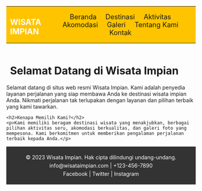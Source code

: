 <head>
    <meta charset="UTF-8">
    <meta name="viewport" content="width=device-width, initial-scale=1.0">
    <title>WISATA IMPIAN</title>
<style>
        header{
            background-color: #ffc400;
            color: #fff;
            text-align: center;
            padding: 0.1px 0;
        }
         hr {
            
            color: rgb(252, 10, 232);
            width: 100%;
            size: 10;
            margin: 0;
        }

        nav {
            display: flex;
            justify-content: space-between;
            align-items: center;
        }

        ul {
            padding: 0;
            margin: 0;
            list-style: none;
        }

        ul li {
            margin: 0;
            display: inline;
            padding: 0 10px;
        }

        ul li a {
            font-size: 18px;
            text-decoration: none;
        }

        h1 {
            text-align: left;
            margin-left: 10px;
        }
        footer {
            background-color: #333;
            color: #fff;
            text-align: center;
            padding: 15px 0;
        }

        .footer-content {
            max-width: 800px;
            margin: 0 auto;
        }

        .footer-content p {
            margin: 5px 0;
        }

        .footer-content a {
            color: #fff;
            text-decoration: none;
        }
</style>
<header>
<hr>
    <nav class="text-center">
        <h1>WISATA IMPIAN</h1>
        <ul>
            <li><a href="latihanBeranda.html">Beranda</a></li>
            <li><a href="latihanDestinasi.html">Destinasi</a></li>
            <li><a href="latihanAktivitas.html">Aktivitas</a></li>
            <li><a href="latihanAkomodasi.html">Akomodasi</a></li>
            <li><a href="latihanGaleri.html">Galeri</a></li>
            <li><a href="latihanTentangkami.html">Tentang Kami</a></li>
            <li><a href="latihanKontak.html">Kontak</a></li>
        </ul>
    </nav>
<hr>
</header>
</head>
<body>
    <h1>Selamat Datang di Wisata Impian</h1>
    <p>Selamat datang di situs web resmi Wisata Impian. Kami adalah penyedia layanan perjalanan yang siap membawa Anda ke destinasi wisata impian Anda. 
    Nikmati perjalanan tak terlupakan dengan layanan dan pilihan terbaik yang kami tawarkan.</p>

    <h2>Kenapa Memilih Kami?</h2>
    <p>Kami memiliki beragam destinasi wisata yang menakjubkan, berbagai pilihan aktivitas seru, akomodasi berkualitas, dan galeri foto yang mempesona. Kami berkomitmen untuk memberikan pengalaman perjalanan terbaik kepada Anda.</p>
</body>


<footer>
    <div class="footer-content">
        <p>&copy; 2023 Wisata Impian. Hak cipta dilindungi undang-undang.</p>
        <p><a href="mailto:info@wisataimpian.com">info@wisataimpian.com</a> | +123-456-7890</p>
        <p><a href="https://www.facebook.com/wisataimpian" target="_blank">Facebook</a> | <a href="https://twitter.com/wisataimpian" target="_blank">Twitter</a> | <a href="https://www.instagram.com/wisataimpian" target="_blank">Instagram</a></p>
    </div>
</footer>

</html>
